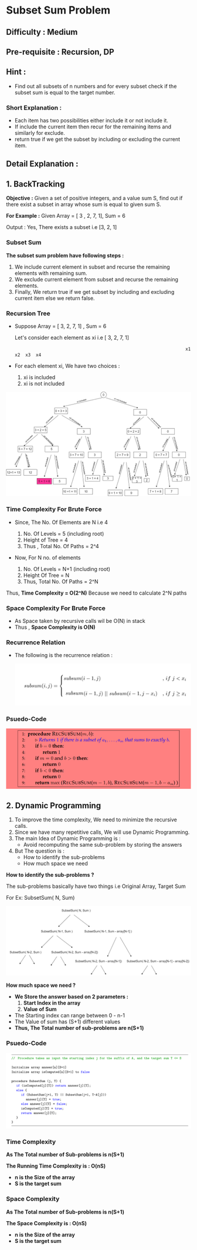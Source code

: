 # Subset Sum Problem

## Difficulty : Medium

## Pre-requisite : Recursion, DP

## Hint :

- Find out all subsets of n numbers and for every subset check if the subset sum is equal to the target number.

### Short Explanation :

- Each item has two possibilities either include it or not include it.
- If include the current item then recur for the remaining items and similarly for exclude.
- return true if we get the subset by including or excluding the current item.

## Detail Explanation :

## 1. BackTracking

**Objective :**  Given a set of positive integers, and a value sum S, find out if there exist a subset in array whose sum is equal to given sum S.

**For Example :** Given Array = [ 3 , 2, 7, 1],  Sum = 6

Output : Yes, There exists a subset i.e [3, 2, 1] 

### Subset Sum

**The subset sum problem have following steps :**

1. We include current element in subset and recurse the remaining elements with remaining sum.
2. We exclude current element from subset and recurse the remaining elements.
3. Finally, We return true if we get subset by including and excluding current item else we return false.

### Recursion Tree

- Suppose Array = [ 3, 2, 7, 1] , Sum = 6

    Let's consider each element as xi i.e         [ 3,   2,   7,   1]

                                                                       x1  x2  x3  x4

- For each element xi, We have two choices :
    1. xi is included
    2. xi is not included

![Subset%20Sum%20Problem%204a45aeb2aaf44038bb7536c833a60e3d/SubsetSumBcktracking.jpg](Subset%20Sum%20Problem%204a45aeb2aaf44038bb7536c833a60e3d/SubsetSumBcktracking.jpg)

### Time Complexity For Brute Force

- Since, The No. Of Elements are N i.e 4
    1. No. Of Levels = 5 (including root)
    2. Height of Tree = 4
    3. Thus , Total No. Of Paths = 2^4

- Now, For N no. of elements
    1. No. Of Levels = N+1 (including root)
    2. Height Of Tree = N
    3. Thus, Total No. Of Paths = 2^N

Thus, **Time Complexity = O(2^N)**  Because we need to calculate 2^N paths

### Space Complexity For Brute Force

- As Space taken by recursive calls wil be O(N) in stack
- Thus , **Space Complexity is O(N)**

### Recurrence Relation

- The following is the recurrence relation :

    ![Subset%20Sum%20Problem%204a45aeb2aaf44038bb7536c833a60e3d/recurrence.png](Subset%20Sum%20Problem%204a45aeb2aaf44038bb7536c833a60e3d/recurrence.png)

### Psuedo-Code

![Subset%20Sum%20Problem%204a45aeb2aaf44038bb7536c833a60e3d/code1.png](Subset%20Sum%20Problem%204a45aeb2aaf44038bb7536c833a60e3d/code1.png)

## 2. Dynamic Programming

1. To improve the time complexity, We need to minimize the recursive calls.
2. Since we have many repetitive calls, We will use Dynamic Programming.
3. The main Idea of Dynamic Programming is :
    - Avoid recomputing the same sub-problem by storing the answers
4. But The question is :
    - How to identify the sub-problems
    - How much space we need

**How to identify the sub-problems ?**

The sub-problems basically have two things i.e Original Array, Target Sum

For Ex: SubsetSum( N, Sum)

![Subset%20Sum%20Problem%204a45aeb2aaf44038bb7536c833a60e3d/ss1.jpg](Subset%20Sum%20Problem%204a45aeb2aaf44038bb7536c833a60e3d/ss1.jpg)

**How much space we need ?**

- **We Store the answer based on 2 parameters :**
    1. **Start Index in the array**
    2. **Value of Sum**
- The Starting index can range between 0 - n-1
- The Value of sum has (S+1) different values
- **Thus, The Total number of sub-problems are n(S+1)**

### Psuedo-Code

![Subset%20Sum%20Problem%204a45aeb2aaf44038bb7536c833a60e3d/code2.png](Subset%20Sum%20Problem%204a45aeb2aaf44038bb7536c833a60e3d/code2.png)

### Time Complexity

**As The Total number of Sub-problems is n(S+1)**

**The Running Time Complexity is : O(nS)**

- **n is the Size of the array**
- **S is the target sum**

### Space Complexity

**As The Total number of Sub-problems is n(S+1)**

**The Space Complexity is : O(nS)**

- **n is the Size of the array**
- **S is the target sum**